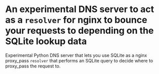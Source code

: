 # An experimental DNS server to act as a `resolver` for nginx to bounce your requests to depending on the SQLite lookup data

Experimental Python DNS server that lets you use SQLite as a nginx proxy_pass `resolver` that performs an SQLite query to decide where to proxy_pass the request to.
